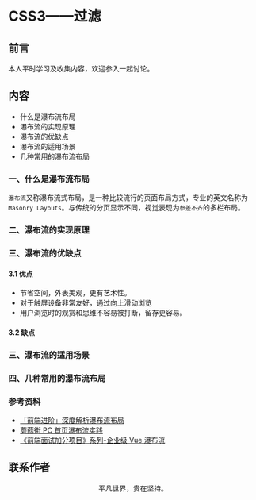 # CSS3——过滤

## 前言

本人平时学习及收集内容，欢迎参入一起讨论。

## 内容

- 什么是瀑布流布局
- 瀑布流的实现原理
- 瀑布流的优缺点
- 瀑布流的适用场景
- 几种常用的瀑布流布局

### 一、什么是瀑布流布局

`瀑布流`又称瀑布流式布局，是一种比较流行的页面布局方式，专业的英文名称为`Masonry Layouts`。与传统的分页显示不同，视觉表现为`参差不齐`的多栏布局。

### 二、瀑布流的实现原理

### 三、瀑布流的优缺点

#### 3.1 优点

- 节省空间，外表美观，更有艺术性。
- 对于触屏设备非常友好，通过向上滑动浏览
- 用户浏览时的观赏和思维不容易被打断，留存更容易。

#### 3.2 缺点

### 三、瀑布流的适用场景

### 四、几种常用的瀑布流布局

### 参考资料

- [「前端进阶」深度解析瀑布流布局](https://juejin.im/post/5ddb7a7c51882573520fb185)
- [蘑菇街 PC 首页瀑布流实践](https://juejin.im/post/5e05acf0f265da33d158a1b1)
- [《前端面试加分项目》系列-企业级 Vue 瀑布流](https://mp.weixin.qq.com/s/PbpciVrtZksfoJrBOePddA)

## 联系作者

<div align="center">
    <p>
        平凡世界，贵在坚持。
    </p>
    <img :src="$withBase('/about/contact.png')" />
</div>
